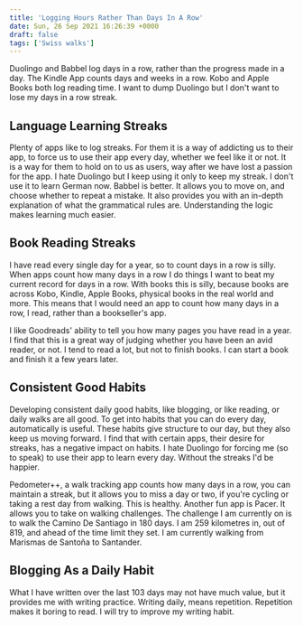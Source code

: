 ```yaml
---
title: 'Logging Hours Rather Than Days In A Row'
date: Sun, 26 Sep 2021 16:26:39 +0000
draft: false
tags: ['Swiss walks']
---
```


Duolingo and Babbel log days in a row, rather than the progress made in a day. The Kindle App counts days and weeks in a row. Kobo and Apple Books both log reading time. I want to dump Duolingo but I don't want to lose my days in a row streak.

Language Learning Streaks
-------------------------

Plenty of apps like to log streaks. For them it is a way of addicting us to their app, to force us to use their app every day, whether we feel like it or not. It is a way for them to hold on to us as users, way after we have lost a passion for the app. I hate Duolingo but I keep using it only to keep my streak. I don't use it to learn German now. Babbel is better. It allows you to move on, and choose whether to repeat a mistake. It also provides you with an in-depth explanation of what the grammatical rules are. Understanding the logic makes learning much easier.

Book Reading Streaks
--------------------

I have read every single day for a year, so to count days in a row is silly. When apps count how many days in a row I do things I want to beat my current record for days in a row. With books this is silly, because books are across Kobo, Kindle, Apple Books, physical books in the real world and more. This means that I would need an app to count how many days in a row, I read, rather than a bookseller's app.

I like Goodreads' ability to tell you how many pages you have read in a year. I find that this is a great way of judging whether you have been an avid reader, or not. I tend to read a lot, but not to finish books. I can start a book and finish it a few years later.

Consistent Good Habits
----------------------

Developing consistent daily good habits, like blogging, or like reading, or daily walks are all good. To get into habits that you can do every day, automatically is useful. These habits give structure to our day, but they also keep us moving forward. I find that with certain apps, their desire for streaks, has a negative impact on habits. I hate Duolingo for forcing me (so to speak) to use their app to learn every day. Without the streaks I'd be happier.

Pedometer++, a walk tracking app counts how many days in a row, you can maintain a streak, but it allows you to miss a day or two, if you're cycling or taking a rest day from walking. This is healthy. Another fun app is Pacer. It allows you to take on walking challenges. The challenge I am currently on is to walk the Camino De Santiago in 180 days. I am 259 kilometres in, out of 819, and ahead of the time limit they set. I am currently walking from Marismas de Santoña to Santander.

Blogging As a Daily Habit
-------------------------

What I have written over the last 103 days may not have much value, but it provides me with writing practice. Writing daily, means repetition. Repetition makes it boring to read. I will try to improve my writing habit.